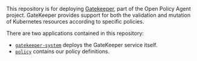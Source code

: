 This repository is for deploying [Gatekeeper][], part of the Open Policy Agent project. GateKeeper provides support for both the validation and mutation of Kubernetes resources according to specific policies.

There are two applications contained in this repository:

- [`gatekeeper-system`](gatekeeper-system) deploys the GateKeeper service itself.
- [`policy`](policy) contains our policy definitions.

[gatekeeper]: https://open-policy-agent.github.io/gatekeeper/website/docs/
